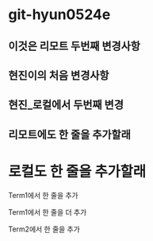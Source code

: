# git-hyun0524e

## 이것은 리모트 두번째 변경사항

## 현진이의 처음 변경사항

## 현진_로컬에서 두번째 변경

## 리모트에도 한 줄을 추가할래

# 로컬도 한 줄을 추가할래

Term1에서 한 줄을 추가

Term1에서 한 줄을 더 추가

Term2에서 한 줄을 추가
